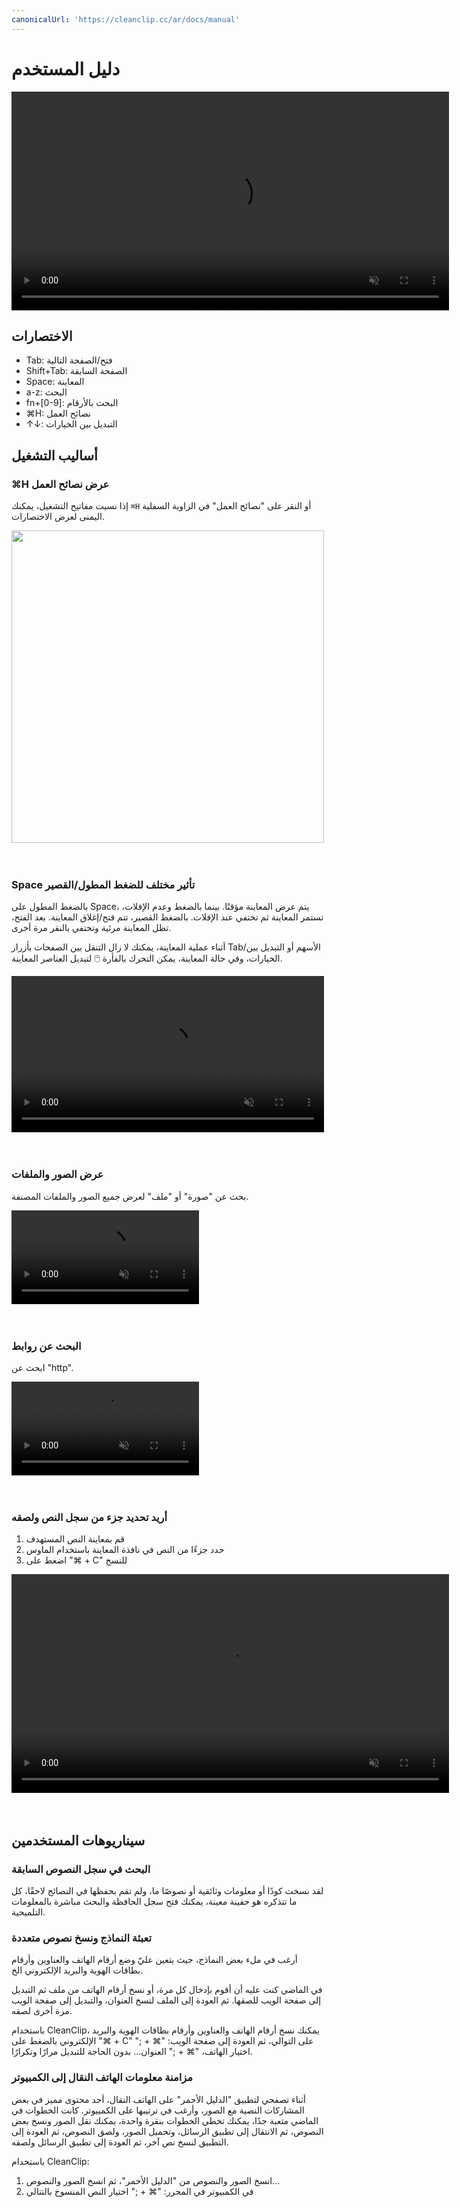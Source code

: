 ```yaml
---
canonicalUrl: 'https://cleanclip.cc/ar/docs/manual'
---
```


# دليل المستخدم

<video autoplay muted loop width=700>
    <source src="/videos/search.mp4" type="video/mp4">
    <iframe width="700" src="/videos/search.mp4" scrolling="no" border="0" frameborder="0" allow="autoplay; encrypted-media" allowfullscreen></iframe>
</video>


## الاختصارات
- Tab: فتح/الصفحة التالية
- Shift+Tab: الصفحة السابقة
- Space: المعاينة
- a-z: البحث
- fn+[0-9]: البحث بالأرقام
- ⌘H: نصائح العمل
- ↑↓: التبديل بين الخيارات

## أساليب التشغيل

### ⌘H عرض نصائح العمل
إذا نسيت مفاتيح التشغيل، يمكنك `⌘H` أو النقر على "نصائح العمل" في الزاوية السفلية اليمنى لعرض الاختصارات.

<img src=/images/helptip.webp width="500"/>

<br/>
<br/>
<br/>

### Space تأثير مختلف للضغط المطول/القصير
بالضغط المطول على Space، يتم عرض المعاينة مؤقتًا. بينما بالضغط وعدم الإفلات، تستمر المعاينة ثم تختفي عند الإفلات.
بالضغط القصير، تتم فتح/إغلاق المعاينة. بعد الفتح، تظل المعاينة مرئية وتختفي بالنقر مرة أخرى.

أثناء عملية المعاينة، يمكنك لا زال التنقل بين الصفحات بأزرار Tab/الأسهم أو التبديل بين الخيارات، وفي حالة المعاينة، يمكن التحرك بالفأرة 🖱️ لتبديل العناصر المعاينة.

<video autoplay muted loop width=500>
    <source src="/videos/spacetopreview.mp4" type="video/mp4">
    <iframe width="500" src="/videos/spacetopreview.mp4" scrolling="no" border="0" frameborder="0" allow="autoplay; encrypted-media" allowfullscreen></iframe>
</video>

<br/>
<br/>
<br/>

### عرض الصور والملفات
بحث عن "صورة" أو "ملف" لعرض جميع الصور والملفات المصنفة.

<video autoplay muted loop width=300>
    <source src="/videos/searchimagefile.mp4" type="video/mp4">
    <iframe width="300" src="/videos/searchimagefile.mp4" scrolling="no" border="0" frameborder="0" allow="autoplay; encrypted-media" allowfullscreen></iframe>
</video>

<br/>
<br/>
<br/>

### البحث عن روابط
ابحث عن "http".

<video autoplay muted loop width=300>
    <source src="/videos/searchhttp.mp4" type="video/mp4">
    <iframe width="300" src="/videos/searchhttp.mp4" scrolling="no" border="0" frameborder="0" allow="autoplay; encrypted-media" allowfullscreen></iframe>
</video>

<br/>
<br/>
<br/>

### أريد تحديد جزء من سجل النص ولصقه
1. قم بمعاينة النص المستهدف
2. حدد جزءًا من النص في نافذة المعاينة باستخدام الماوس
3. اضغط على "⌘ + C" للنسخ

<video autoplay muted loop width=700>
    <source src="/videos/selectpart.mp4" type="video/mp4">
    <iframe width="700" src="/videos/selectpartsm.mp4" scrolling="no" border="0" frameborder="0" allow="autoplay; encrypted-media" allowfullscreen></iframe>
</video>

<br/>
<br/>
<br/>

## سيناريوهات المستخدمين

### البحث في سجل النصوص السابقة
لقد نسخت كودًا أو معلومات وثائقية أو نصوصًا ما، ولم تقم بحفظها في النصائح لاحقًا، كل ما تتذكره هو حقينة معينة، يمكنك فتح سجل الحافظة والبحث مباشرة بالمعلومات التلميحية.

### تعبئة النماذج ونسخ نصوص متعددة
أرغب في ملء بعض النماذج، حيث يتعين عليّ وضع أرقام الهاتف والعناوين وأرقام بطاقات الهوية والبريد الإلكتروني الخ.

في الماضي كنت عليه أن أقوم بإدخال كل مرة، أو نسخ أرقام الهاتف من ملف ثم التبديل إلى صفحة الويب للصقها. ثم العودة إلى الملف لنسخ العنوان، والتبديل إلى صفحة الويب مرة أخرى لصقه.

باستخدام CleanClip، يمكنك نسخ أرقام الهاتف والعناوين وأرقام بطاقات الهوية والبريد الإلكتروني بالضغط على "⌘ + C" على التوالي، ثم العودة إلى صفحة الويب: "⌘ + ;" اختيار الهاتف، "⌘ + ;" العنوان... بدون الحاجة للتبديل مرارًا وتكرارًا.

### مزامنة معلومات الهاتف النقال إلى الكمبيوتر
أثناء تصفحي لتطبيق "الدليل الأحمر" على الهاتف النقال، أجد محتوى مميز في بعض المشاركات النصية مع الصور، وأرغب في ترتيبها على الكمبيوتر.
كانت الخطوات في الماضي متعبة جدًا، يمكنك تخطي الخطوات بنقرة واحدة، يمكنك نقل الصور ونسخ بعض النصوص، ثم الانتقال إلى تطبيق الرسائل، وتحميل الصور، ولصق النصوص، ثم العودة إلى التطبيق لنسخ نص آخر، ثم العودة إلى تطبيق الرسائل ولصقه.

باستخدام CleanClip:
1. انسخ الصور والنصوص من "الدليل الأحمر"، ثم انسخ الصور والنصوص...
2. في الكمبيوتر في المحرر: "⌘ + ;" اختيار النص المنسوخ بالتتالي